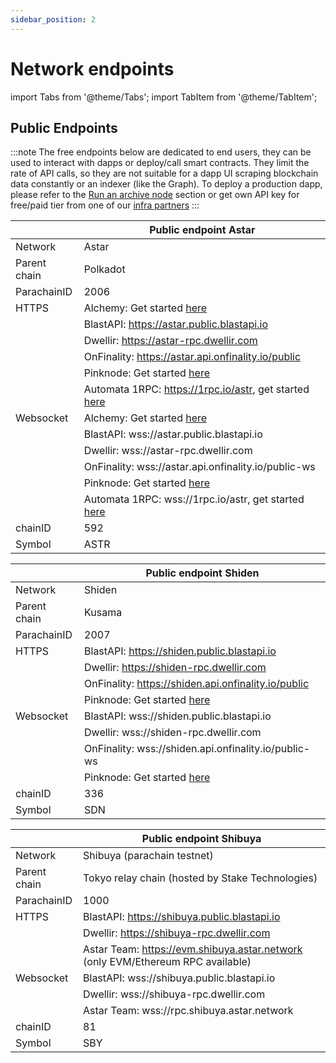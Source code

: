 ```yaml
---
sidebar_position: 2
---
```


# Network endpoints

import Tabs from '@theme/Tabs';
import TabItem from '@theme/TabItem';

## Public Endpoints

:::note
The free endpoints below are dedicated to end users, they can be used to interact with dapps or deploy/call smart contracts.
They limit the rate of API calls, so they are not suitable for a dapp UI scraping blockchain data constantly or an indexer (like the Graph).
To deploy a production dapp, please refer to the [Run an archive node](/docs/nodes/archive-node/) section or get own API key for free/paid tier from one of our [infra partners](/docs/integrations/node-providers/)
:::

<Tabs>
<TabItem value="astar" label="Astar Network" default>

|   | Public endpoint Astar |
| --- | --- |
| Network | Astar |
| Parent chain | Polkadot |
| ParachainID | 2006 |
| HTTPS | Alchemy: Get started [here](https://www.alchemy.com/astar) |
|         | BlastAPI: https://astar.public.blastapi.io |
|         | Dwellir: https://astar-rpc.dwellir.com |
|         | OnFinality: https://astar.api.onfinality.io/public |
|         | Pinknode: Get started [here](https://www.pinknode.io/) |
|         | Automata 1RPC: https://1rpc.io/astr, get started [here](https://www.1rpc.io) |
| Websocket | Alchemy: Get started [here](https://www.alchemy.com/astar) |
|           | BlastAPI: wss://astar.public.blastapi.io |
|           | Dwellir: wss://astar-rpc.dwellir.com |
|           | OnFinality: wss://astar.api.onfinality.io/public-ws |
|           | Pinknode: Get started [here](https://www.pinknode.io/) |
|           | Automata 1RPC: wss://1rpc.io/astr, get started [here](https://www.1rpc.io) |
| chainID | 592 |
| Symbol | ASTR |

</TabItem>

<TabItem value="shiden" label="Shiden Network" default>

|   | Public endpoint Shiden |
| --- | --- |
| Network | Shiden |
| Parent chain | Kusama |
| ParachainID | 2007 |
| HTTPS | BlastAPI: https://shiden.public.blastapi.io |
|         | Dwellir: https://shiden-rpc.dwellir.com |
|         | OnFinality: https://shiden.api.onfinality.io/public |
|         | Pinknode: Get started [here](https://www.pinknode.io/) |
| Websocket | BlastAPI: wss://shiden.public.blastapi.io  |
|           | Dwellir: wss://shiden-rpc.dwellir.com |
|           | OnFinality: wss://shiden.api.onfinality.io/public-ws |
|           | Pinknode: Get started [here](https://www.pinknode.io/) |
| chainID | 336 |
| Symbol | SDN |

</TabItem>

<TabItem value="shibuya" label="Shibuya Network" default>

|   | Public endpoint Shibuya |
| --- | --- |
| Network | Shibuya (parachain testnet) |
| Parent chain | Tokyo relay chain (hosted by Stake Technologies) |
| ParachainID | 1000 |
| HTTPS | BlastAPI: https://shibuya.public.blastapi.io |
|         | Dwellir: https://shibuya-rpc.dwellir.com |
|         | Astar Team: https://evm.shibuya.astar.network (only EVM/Ethereum RPC available) |
| Websocket | BlastAPI: wss://shibuya.public.blastapi.io  |
|           | Dwellir: wss://shibuya-rpc.dwellir.com |
|           | Astar Team: wss://rpc.shibuya.astar.network |
| chainID | 81 |
| Symbol | SBY |

</TabItem>
</Tabs>
